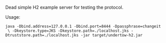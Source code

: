 Dead simple H2 example server for testing the protocol.

Usage:

```
java -Dbind.address=127.0.0.1 -Dbind.port=8444 -Dpassphrase=changeit
 \ -Dkeystore.type=JKS -Dkeystore.path=./localhost.jks -Dtruststore.path=./localhost.jks -jar target/undertow-h2.jar
```
